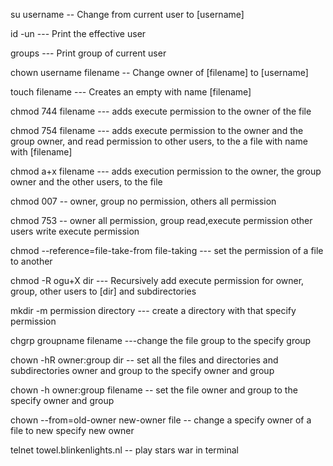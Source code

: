  su username -- Change from current user to [username]

id -un --- Print the effective user

groups --- Print group of current user

chown username filename -- Change owner of [filename] to [username]

touch filename --- Creates an empty with name [filename]

chmod 744 filename --- adds execute permission to the owner of the file 

chmod 754 filename --- adds execute permission to the owner and the group owner, and read permission to other users, to the a file with name with [filename]


chmod a+x filename  --- adds execution permission to the owner, the group owner and the other users, to the file


chmod 007 -- owner, group no permission, others all permission


chmod 753 -- owner all permission, group read,execute permission other users write execute permission

chmod --reference=file-take-from file-taking --- set the permission of a file to another

chmod -R ogu+X dir --- Recursively add execute permission for owner, group, other users to [dir] and subdirectories

mkdir -m permission directory --- create a directory with that specify permission


chgrp groupname filename ---change the file group to the specify group

chown -hR owner:group dir -- set all the files and directories and subdirectories owner and group to the specify owner and group


chown -h owner:group filename -- set the file owner and group to the specify owner and group


chown --from=old-owner new-owner file -- change a specify owner of a file to new specify new owner

telnet towel.blinkenlights.nl -- play stars war in terminal
